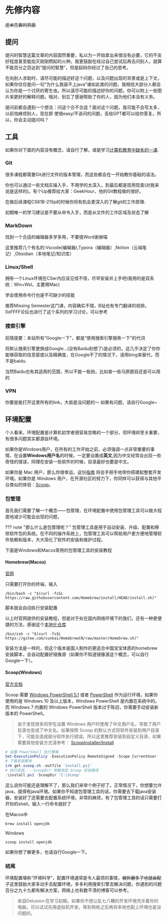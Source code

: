 # 先修内容

~~还未完善的页面~~

## 提问
提问的智慧这篇文章的内容固然重要，私以为一开始拿出来很没有必要，它的不友好程度甚至能掐灭刚刚燃起的火种。我更鼓励在经过自己尝试后再去问别人，就算不能百分之百达到“提问的智慧”，但是起码你经过了自己的思考。

在向别人求助时，请尽可能的描述好这个问题，以及问题出现的背景或是上下文，如果你仅仅是问一句“为什么我装不上java”诸如此类的问题，我相信大部分人都会认为你是一个讨厌的寄生虫。所以请尽可能的描述好你的问题，你可以附上一些图片来更好的解释问题。哦对，别忘了感谢帮助了你的人，因为他们本没有义务。

提问前都会遇到一个想法：问这个合不合适？面对这个问题，我可能不会写太多，以前怕麻烦别人，现在即  使很easy/不该问的问题，丢给GPT都可以给你答复。所以，你会主动提问吗？

## 工具

如果你对下面的内容没有概念，请自行了解，或是学习[计算机教育中缺失的一课](https://missing-semester-cn.github.io).

### Git
很多课程都需要Git进行文件的版本管理，而这些都会在一开始教你基础的语法。

你也可以通过一些文档实操入手，不用学的太深入，到最后都是现用现查(对我来说是这样的)。有个Up推荐给大家：GeekHour，他的Git教程做的很好。

在做后续课程CS61B-21Sp的时候你将有机会更深入的了解git的工作原理.

初期唯一的学习建议是不要从命令入手，而是从文件的工作区域及状态了解

### MarkDown
找到一个合适的编辑器多学多用，不要提Word谢谢喵

这里推荐几个有名的:Vscode(编辑器),Typora（编辑器）,Notion（云端笔记）,Obsidian（本地笔记/知识库）

### Linux/Shell
拥有一个Linux环境在CSer内应该见怪不怪，尽早安装并上手吧(我用的是双系统：Win+Wsl，主要用Mac)

学会使用命令行也是不可缺少的技能

推荐Missing Semester这门课，内容确实不错，B站也有专门翻译的视频，0xFFFF论坛也进行了这个系列的学习讨论，可以参考

### 搜索引擎
前情提要：本站所有“Google一下”，都是“使用搜索引擎搜索一下”的代词

将默认搜索引擎更换成Google...(没有Baidu别想了)是必须的，这几乎决定了你你能够获取的信息密度以及精确度，在Google不了的情况下，请用bing来替代，而不是baidu.

当然Baidu也有其适用的范围，所以不能一板拍，比如查一些马原题目还是可以用的

### VPN
你要是能打开这里所有的link，大抵是没问题的～
如果有问题，请自行Google~

## 环境配置

个人看来，环境配置是计算机初学者很容易忽略的一个部分，但环境却至关重要，有很多问题其实都源自环境。

如果你是Windows用户，在所有的工作开始之前，必须强调一点非常重要的事情，在设置**Windows用户名**的时候，一定要设置成**英文**,因为中文经常会出现一些奇怪的错误，同理在安装一些软件的时候，目录最好也要是中文。


如果你是 Mac 用户，那么你很幸运，这份[指南](https://sourabhbajaj.com/mac-setup/) 将会手把手地带你搭建起整套开发环境。如果你是 Windows 用户，在开源社区的努力下，你同样可以获得与其他平台类似的体验：[Scoop](https://github.com/ScoopInstaller/Scoop)。

### 包管理

首先我们需要了解一个概念——包管理，在环境配置中使用包管理工具可以极大程度地减少可能会出现的问题，

??? note "那么什么是包管理呢？"
    包管理工具是用于自动安装、升级、配置和移除软件包的系统。在不同的操作系统上，包管理工具可以帮助用户更方便地管理软件依赖和版本，大大简化了软件的安装和维护过程。

下面是Windows和Macos常用的包管理工具的安装教程
#### Homebrew(Macos)

[官网](https://brew.sh)

只需要打开你的终端，输入

```shell
/bin/bash -c "$(curl -fsSL https://raw.githubusercontent.com/Homebrew/install/HEAD/install.sh)"
```

脚本就会自动执行安装配置

以上时官网提供的安装教程，但是对于处在国内网络环境下的我们，还有一种更便捷的方法，感谢这个[本地化仓库](https://github.com/cunkai/HomebrewCN)

```shell
/bin/zsh -c "$(curl -fsSL https://gitee.com/cunkai/HomebrewCN/raw/master/Homebrew.sh)"
```

安装方法是一样的，但这个版本是国人制作的更适合中国宝宝体质的homebrew安装脚本，会自动配置好镜像源（如果你不知道镜像源这个概念，可以自行Google一下）。

#### Scoop(Windows)

[官方文档](https://github.com/ScoopInstaller/Scoop)

Scoop 需要 [Windows PowerShell 5.1](https://aka.ms/wmf5download) 或者 [PowerShell](https://aka.ms/powershell) 作为运行环境，如果你使用的是 Windows 10 及以上版本，Windows PowerShell 是内置在系统中的。而 Windows 7 内置的 Windows PowerShell 版本过于陈旧，你需要手动安装新版本的 PowerShell。

> 由于发现很多同学在设置 Windows 用户时使用了中文用户名，导致了用户目录也变成了中文名。如果按照 Scoop 的默认方式将软件安装到用户目录下，可能会造成部分软件执行错误。所以这里推荐安装到自定义目录，如果需要其他安装方式请参考： [ScoopInstaller/Install](https://github.com/ScoopInstaller/Install)

```powershell
# 设置 PowerShell 执行策略
Set-ExecutionPolicy -ExecutionPolicy RemoteSigned -Scope CurrentUser
# 下载安装脚本
irm get.scoop.sh -outfile 'install.ps1'
# 执行安装, --ScoopDir 参数指定 Scoop 安装路径
.\install.ps1 -ScoopDir 'C:\Scoop'
```

这么说你可能还是理解不了，那么我们来举个例子好了。正常情况下，你想要允许java，就得有java环境。如果你不知道包管理工具的话，你需要去下载java安装器，安装好了还需要去配置系统环境，非常的麻烦，有了包管理工具的话只需要打开你的shell，输入一行命令就好了

在Macos中
```shell
brew install openjdk
```

Windows
```shell
scoop install openjdk
```

如果你想了解更多，也请自行Google一下。

### 结尾

环境配置堪称“环境科学”，配置环境通常是令人最烦的事情，~~被折磨多了也就会配了~~这里鼓励大家多动手去配置环境，多多利用搜索引擎去解决问题，你遇到的问题百分之九十九都有解决方案，网络上也有数不清的博客可以参考。

>来自Delusion:在学习初期，如果你不想让乱七八糟的开发环境充斥着你的电脑，可以试试先用虚拟机开发，等到熟练之后再将本地也配上环境也是没问题的。